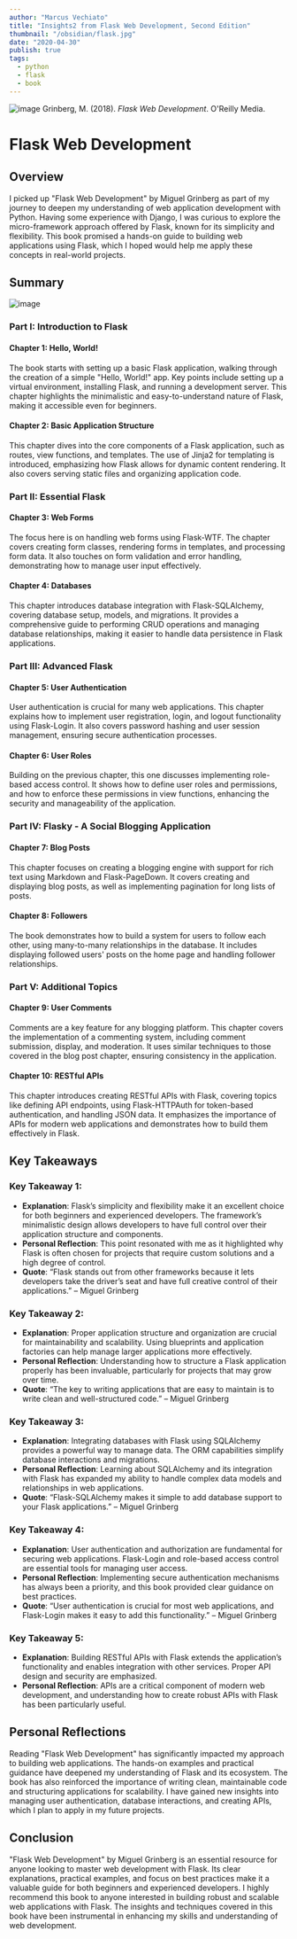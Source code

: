 ```yaml
---
author: "Marcus Vechiato"
title: "Insights2 from Flask Web Development, Second Edition"
thumbnail: "/obsidian/flask.jpg"
date: "2020-04-30"
publish: true
tags: 
  - python
  - flask
  - book
--- 
```

![image](/obsidian/flask.jpg)
Grinberg, M. (2018). *Flask Web Development*. O'Reilly Media.

# Flask Web Development

## Overview
I picked up "Flask Web Development" by Miguel Grinberg as part of my journey to deepen my understanding of web application development with Python. Having some experience with Django, I was curious to explore the micro-framework approach offered by Flask, known for its simplicity and flexibility. This book promised a hands-on guide to building web applications using Flask, which I hoped would help me apply these concepts in real-world projects.

## Summary
![image](/obsidian/mindmap_flask_web.png)
### Part I: Introduction to Flask
#### Chapter 1: Hello, World!
The book starts with setting up a basic Flask application, walking through the creation of a simple "Hello, World!" app. Key points include setting up a virtual environment, installing Flask, and running a development server. This chapter highlights the minimalistic and easy-to-understand nature of Flask, making it accessible even for beginners.

#### Chapter 2: Basic Application Structure
This chapter dives into the core components of a Flask application, such as routes, view functions, and templates. The use of Jinja2 for templating is introduced, emphasizing how Flask allows for dynamic content rendering. It also covers serving static files and organizing application code.

### Part II: Essential Flask
#### Chapter 3: Web Forms
The focus here is on handling web forms using Flask-WTF. The chapter covers creating form classes, rendering forms in templates, and processing form data. It also touches on form validation and error handling, demonstrating how to manage user input effectively.

#### Chapter 4: Databases
This chapter introduces database integration with Flask-SQLAlchemy, covering database setup, models, and migrations. It provides a comprehensive guide to performing CRUD operations and managing database relationships, making it easier to handle data persistence in Flask applications.

### Part III: Advanced Flask
#### Chapter 5: User Authentication
User authentication is crucial for many web applications. This chapter explains how to implement user registration, login, and logout functionality using Flask-Login. It also covers password hashing and user session management, ensuring secure authentication processes.

#### Chapter 6: User Roles
Building on the previous chapter, this one discusses implementing role-based access control. It shows how to define user roles and permissions, and how to enforce these permissions in view functions, enhancing the security and manageability of the application.

### Part IV: Flasky - A Social Blogging Application
#### Chapter 7: Blog Posts
This chapter focuses on creating a blogging engine with support for rich text using Markdown and Flask-PageDown. It covers creating and displaying blog posts, as well as implementing pagination for long lists of posts.

#### Chapter 8: Followers
The book demonstrates how to build a system for users to follow each other, using many-to-many relationships in the database. It includes displaying followed users' posts on the home page and handling follower relationships.

### Part V: Additional Topics
#### Chapter 9: User Comments
Comments are a key feature for any blogging platform. This chapter covers the implementation of a commenting system, including comment submission, display, and moderation. It uses similar techniques to those covered in the blog post chapter, ensuring consistency in the application.

#### Chapter 10: RESTful APIs
This chapter introduces creating RESTful APIs with Flask, covering topics like defining API endpoints, using Flask-HTTPAuth for token-based authentication, and handling JSON data. It emphasizes the importance of APIs for modern web applications and demonstrates how to build them effectively in Flask.

## Key Takeaways

### Key Takeaway 1:
- **Explanation**: Flask’s simplicity and flexibility make it an excellent choice for both beginners and experienced developers. The framework’s minimalistic design allows developers to have full control over their application structure and components.
- **Personal Reflection**: This point resonated with me as it highlighted why Flask is often chosen for projects that require custom solutions and a high degree of control.
- **Quote**: “Flask stands out from other frameworks because it lets developers take the driver’s seat and have full creative control of their applications.” – Miguel Grinberg

### Key Takeaway 2:
- **Explanation**: Proper application structure and organization are crucial for maintainability and scalability. Using blueprints and application factories can help manage larger applications more effectively.
- **Personal Reflection**: Understanding how to structure a Flask application properly has been invaluable, particularly for projects that may grow over time.
- **Quote**: “The key to writing applications that are easy to maintain is to write clean and well-structured code.” – Miguel Grinberg

### Key Takeaway 3:
- **Explanation**: Integrating databases with Flask using SQLAlchemy provides a powerful way to manage data. The ORM capabilities simplify database interactions and migrations.
- **Personal Reflection**: Learning about SQLAlchemy and its integration with Flask has expanded my ability to handle complex data models and relationships in web applications.
- **Quote**: “Flask-SQLAlchemy makes it simple to add database support to your Flask applications.” – Miguel Grinberg

### Key Takeaway 4:
- **Explanation**: User authentication and authorization are fundamental for securing web applications. Flask-Login and role-based access control are essential tools for managing user access.
- **Personal Reflection**: Implementing secure authentication mechanisms has always been a priority, and this book provided clear guidance on best practices.
- **Quote**: “User authentication is crucial for most web applications, and Flask-Login makes it easy to add this functionality.” – Miguel Grinberg

### Key Takeaway 5:
- **Explanation**: Building RESTful APIs with Flask extends the application’s functionality and enables integration with other services. Proper API design and security are emphasized.
- **Personal Reflection**: APIs are a critical component of modern web development, and understanding how to create robust APIs with Flask has been particularly useful.

## Personal Reflections
Reading "Flask Web Development" has significantly impacted my approach to building web applications. The hands-on examples and practical guidance have deepened my understanding of Flask and its ecosystem. The book has also reinforced the importance of writing clean, maintainable code and structuring applications for scalability. I have gained new insights into managing user authentication, database interactions, and creating APIs, which I plan to apply in my future projects.

## Conclusion
"Flask Web Development" by Miguel Grinberg is an essential resource for anyone looking to master web development with Flask. Its clear explanations, practical examples, and focus on best practices make it a valuable guide for both beginners and experienced developers. I highly recommend this book to anyone interested in building robust and scalable web applications with Flask. The insights and techniques covered in this book have been instrumental in enhancing my skills and understanding of web development.
